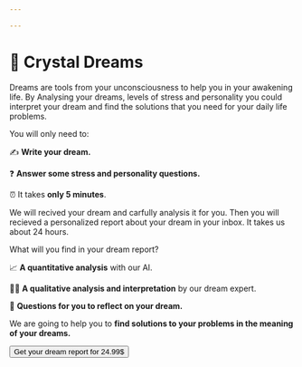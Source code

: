 ```yaml
---

---
```


# **🔮 Crystal Dreams**

Dreams are tools from your unconsciousness to help you in your awakening life. 
By Analysing your dreams, levels of stress and personality you could interpret your dream and find the solutions that you need for your daily life problems.

You will only need to:

✍️ **Write your dream.**

❓ **Answer some stress and personality questions.**

⏰ It takes **only 5 minutes**. 

We will recived your dream and carfully analysis it for you. Then you will recieved a personalized report about your dream in your inbox. It takes us about 24 hours.

What will you find in your dream report? 

📈 **A quantitative analysis** with our AI.

 👩‍⚕️️ **A qualitative analysis and interpretation** by our dream expert.

💭 **Questions for you to reflect on your dream.** 

We are going to help you to **find solutions to your problems in the meaning of your dreams.**

<a href="form">
  <button type="button" class="btn btn-dark">
    Get your dream report for 24.99$
  </button>
</a>